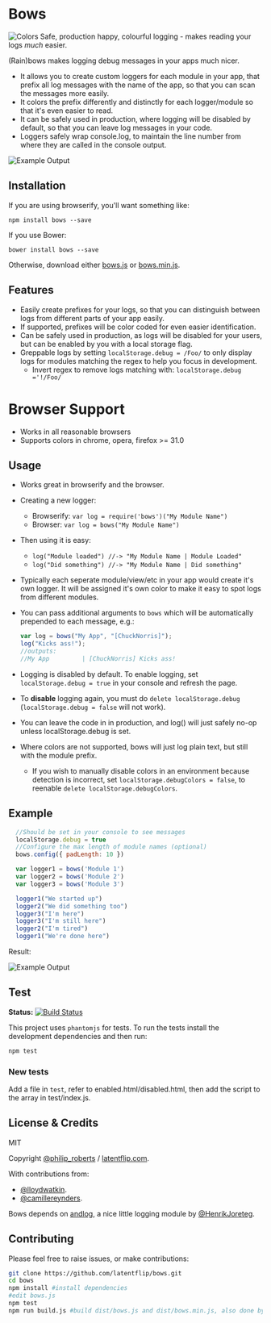 # Bows
![Colors](https://raw.github.com/latentflip/bows/master/example/cols.png)
Safe, production happy, colourful logging - makes reading your logs _much_ easier.


(Rain)bows makes logging debug messages in your apps much nicer.
- It allows you to create custom loggers for each module in your app, that prefix all log messages with the name of the app, so that you can scan the messages more easily.
- It colors the prefix differently and distinctly for each logger/module so that it's even easier to read.
- It can be safely used in production, where logging will be disabled by default, so that you can leave log messages in your code.
- Loggers safely wrap console.log, to maintain the line number from where they are called in the console output.

![Example Output](https://raw.github.com/latentflip/bows/master/example/realexample.png)

## Installation

If you are using browserify, you'll want something like:

```
npm install bows --save
```

If you use Bower:

```
bower install bows --save
```

Otherwise, download either [bows.js](https://raw.github.com/latentflip/bows/master/dist/bows.js) or [bows.min.js](https://raw.github.com/latentflip/bows/master/dist/bows.min.js).

## Features

* Easily create prefixes for your logs, so that you can distinguish between logs from different parts of your app easily.
* If supported, prefixes will be color coded for even easier identification.
* Can be safely used in production, as logs will be disabled for your users, but can be enabled by you with a local storage flag.
* Greppable logs by setting `localStorage.debug = /Foo/` to only display logs for modules matching the regex to help you focus in development.
    * Invert regex to remove logs matching with: `localStorage.debug ='!/Foo/`

# Browser Support

* Works in all reasonable browsers
* Supports colors in chrome, opera, firefox >= 31.0

## Usage
- Works great in browserify and the browser.
- Creating a new logger:
  - Browserify: `var log = require('bows')("My Module Name")`
  - Browser: `var log = bows("My Module Name")`
- Then using it is easy:
  - `log("Module loaded") //-> "My Module Name | Module Loaded"`
  - `log("Did something") //-> "My Module Name | Did something"`
- Typically each seperate module/view/etc in your app would create it's own logger. It will be assigned it's own color to make it easy to spot logs from different modules.
- You can pass additional arguments to `bows` which will be automatically prepended to each message, e.g.:

    ```js
    var log = bows("My App", "[ChuckNorris]");
    log("Kicks ass!");
    //outputs:
    //My App         | [ChuckNorris] Kicks ass!
    ```

- Logging is disabled by default. To enable logging, set `localStorage.debug = true` in your console and refresh the page.
- To **disable** logging again, you must do `delete localStorage.debug` (`localStorage.debug = false` will not work).
- You can leave the code in in production, and log() will just safely no-op unless localStorage.debug is set.
- Where colors are not supported, bows will just log plain text, but still with the module prefix.
    - If you wish to manually disable colors in an environment because detection is incorrect, set `localStorage.debugColors = false`, to reenable `delete localStorage.debugColors`.

## Example

```javascript
  //Should be set in your console to see messages
  localStorage.debug = true
  //Configure the max length of module names (optional)
  bows.config({ padLength: 10 })

  var logger1 = bows('Module 1')
  var logger2 = bows('Module 2')
  var logger3 = bows('Module 3')

  logger1("We started up")
  logger2("We did something too")
  logger3("I'm here")
  logger3("I'm still here")
  logger2("I'm tired")
  logger1("We're done here")
```

Result:

![Example Output](https://raw.github.com/latentflip/bows/master/example/example.png)

## Test

__Status:__ [![Build Status](https://travis-ci.org/latentflip/bows.svg?branch=master)](https://travis-ci.org/latentflip/bows)

This project uses `phantomjs` for tests. To run the tests install the development dependencies and then run:

```bash
npm test
```

### New tests

Add a file in `test`, refer to enabled.html/disabled.html, then add the script to the array in test/index.js.

## License & Credits

MIT

Copyright [@philip\_roberts](http://twitter.com/philip\_roberts) / [latentflip.com](http://latentflip.com).

With contributions from:
* [@lloydwatkin](https://twitter.com/lloydwatkin).
* [@camillereynders](https://twitter.com/camillereynders).

Bows depends on [andlog](http://github.com/henrikjoreteg/andlog), a nice little logging module by [@HenrikJoreteg](https://twitter.com/henrikjoreteg).


## Contributing

Please feel free to raise issues, or make contributions:

```bash
git clone https://github.com/latentflip/bows.git
cd bows
npm install #install dependencies
#edit bows.js
npm test
npm run build.js #build dist/bows.js and dist/bows.min.js, also done by `npm test`
```

